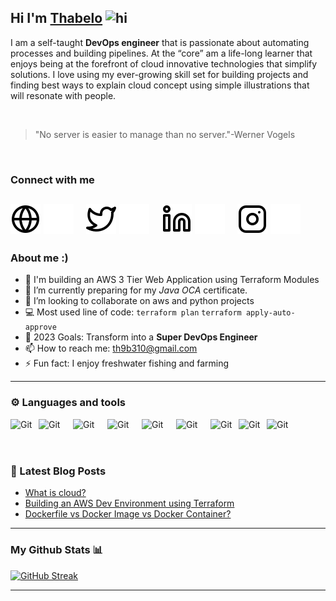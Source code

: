 ## Hi I'm [Thabelo](https://hashnode.com/@Thab310) <img src="https://user-images.githubusercontent.com/1303154/88677602-1635ba80-d120-11ea-84d8-d263ba5fc3c0.gif" width="28px" height="28px" alt="hi">


I am a self-taught **DevOps engineer** that is passionate about automating processes and building pipelines. At the “core” am a life-long learner that enjoys being at the forefront of cloud innovative technologies that simplify solutions. I love using my ever-growing skill set for building projects and finding best ways to explain cloud concept using simple illustrations that will resonate with people.

<br>

> "No server is easier to manage than  no server."-Werner Vogels

<br>


### Connect with me  
[![website](./img/globe-light.svg)](https://www.thabeloramabulana.com#gh-light-mode-only)
[![website](./img/globe-dark.svg)](https://www.thabeloramabulana.com#gh-dark-mode-only)
&nbsp;&nbsp;
[![website](./img/twitter-light.svg)](https://twitter.com/Thab31o#gh-light-mode-only)
[![website](./img/twitter-dark.svg)](https://twitter.com/Thab31o#gh-dark-mode-only)
&nbsp;&nbsp;
[![website](./img/linkedin-light.svg)](https://www.linkedin.com/in/thabelo-ramabulana/#gh-light-mode-only)
[![website](./img/linkedin-dark.svg)](https://www.linkedin.com/in/thabelo-ramabulana/#gh-dark-mode-only)
&nbsp;&nbsp;
[![website](./img/instagram-light.svg)](https://www.instagram.com/thab310/#gh-light-mode-only)
[![website](./img/instagram-dark.svg)](https://www.instagram.com/thab310/#gh-dark-mode-only)
---

### About me :)
- 🔭 I'm  building an AWS 3 Tier Web Application using Terraform Modules
- 🌱 I’m currently preparing for my *Java OCA* certificate.
- 👯 I’m looking to collaborate on aws and python projects
- :computer: Most used line of code: `terraform plan` `terraform apply-auto-approve`
- 🥅 2023 Goals: Transform into a **Super DevOps Engineer**
- 📫 How to reach me: th9b310@gmail.com
- ⚡ Fun fact: I enjoy freshwater fishing and farming
---

### ⚙️ Languages and tools 
<!-- For more icons please follow  https://devicon.dev/ and  https://github.com/MikeCodesDotNET/ColoredBadges -->
<img align="left" alt="Git" width="35px" style="padding-right:10px;" src="https://cdn.jsdelivr.net/gh/devicons/devicon/icons/terraform/terraform-original.svg" />
<img align="left" alt="Git" width="45px" height=40 style="padding-right:10px;" src="https://cdn.worldvectorlogo.com/logos/aws-2.svg" />
<img align="left" alt="Git" width="45px" style="padding-right:10px;" src="https://cdn.jsdelivr.net/gh/devicons/devicon/icons/docker/docker-original-wordmark.svg" />
<img align="left" alt="Git" width="45px" style="padding-right:10px;" src="https://cdn.jsdelivr.net/gh/devicons/devicon/icons/kubernetes/kubernetes-plain-wordmark.svg" />
<img align="left" alt="Git" width="45px" style="padding-right:10px;" src="https://cdn.jsdelivr.net/gh/devicons/devicon/icons/jenkins/jenkins-original.svg" />
<img align="left" alt="Git" width="45px" style="padding-right:10px;" src="https://cdn.jsdelivr.net/gh/devicons/devicon/icons/java/java-original-wordmark.svg" />

<img align="left" alt="Git" width="35px" style="padding-right:10px;" src="https://cdn.jsdelivr.net/gh/devicons/devicon/icons/bash/bash-original.svg" />
<img align="left" alt="Git" width="35px" style="padding-right:10px;" src="https://cdn.jsdelivr.net/gh/devicons/devicon/icons/git/git-original.svg" />
          
<img align="left" alt="Git" width="35px" style="padding-right:10px;" src="https://cdn.jsdelivr.net/gh/devicons/devicon/icons/vscode/vscode-original.svg" />








<br>
<br>

#

### 📕 Latest Blog Posts
<!-- BLOG-POST-LIST:START -->
- [What is cloud?](https://blog.thabeloramabulana.com/what-is-cloud)
- [Building an AWS Dev Environment using Terraform](https://blog.thabeloramabulana.com/building-an-aws-development-environment-using-terraform)
- [Dockerfile vs Docker Image vs Docker Container?](https://blog.thabeloramabulana.com/dockerfile-vs-docker-image-vs-docker-container)
<!-- BLOG-POST-LIST:END-->
---
### My Github Stats 📊

[![GitHub Streak](https://streak-stats.demolab.com?user=Thab310&theme=dark)](https://git.io/streak-stats)


---

